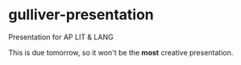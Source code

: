 gulliver-presentation
=====================

Presentation for AP LIT & LANG

This is due tomorrow, so it won't be the <strong>most</strong> creative presentation.